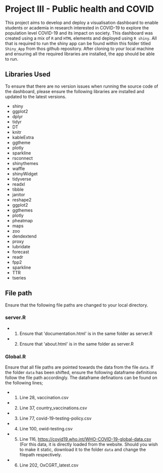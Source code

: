 # Project III - Public health and COVID 

This project aims to develop and deploy a visualisation dashboard to enable students or academia in research interested in COVID-19 to explore the population level COVID-19 and its impact on society. This dashboard was created using a mix of `R` and `HTML` elements and deployed using `R shiny`. All that is required to run the shiny app can be found within this folder titled `Shiny_App` from thos github repository. After cloning to your local machine and ensuring all the required libraries are installed, the app should be able to run.

## Libraries Used

To ensure that there are no version issues when running the source code of the dashboard, please ensure the following libraries are installed and updated to the latest versions.

- shiny
- ggplot2
- dplyr
- tidyr
- DT
- knitr
- kableExtra
- ggtheme
- plotly
- sparkline
- rsconnect
- shinythemes
- waffle
- shinyWidget
- tidyverse
- readxl
- tibble
- janitor
- reshape2
- ggplot2
- ggthemes
- plotly
- pheatmap
- maps
- zoo
- dendextend
- proxy
- lubridate
- forecast
- readr
- fpp2
- sparkline
- TTR
- tseries

## File path

Ensure that the following file paths are changed to your local directory.

### server.R

- 1) Ensure that 'documentation.html' is in the same folder as server.R
- 2) Ensure that 'about.html' is in the same folder as server.R

### Global.R

Ensure that all file paths are pointed towards the data from the file `data`. If the folder `data` has been shifted, ensure the following dataframe definitions follow the file path accordingly. The dataframe definations can be found on the following lines;

- 1) Line 28, vaccination.csv
- 2) Line 37, country_vaccinations.csv
- 3) Line 77, covid-19-testing-policy.csv
- 4) Line 100, owid-testing.csv
- 5) Line 116, https://covid19.who.int/WHO-COVID-19-global-data.csv (For this data, it is directly loaded from the website. Should you wish to make it static, download it to the folder `data` and change the filepath respectively.
- 6) Line 202, OxCGRT_latest.csv
